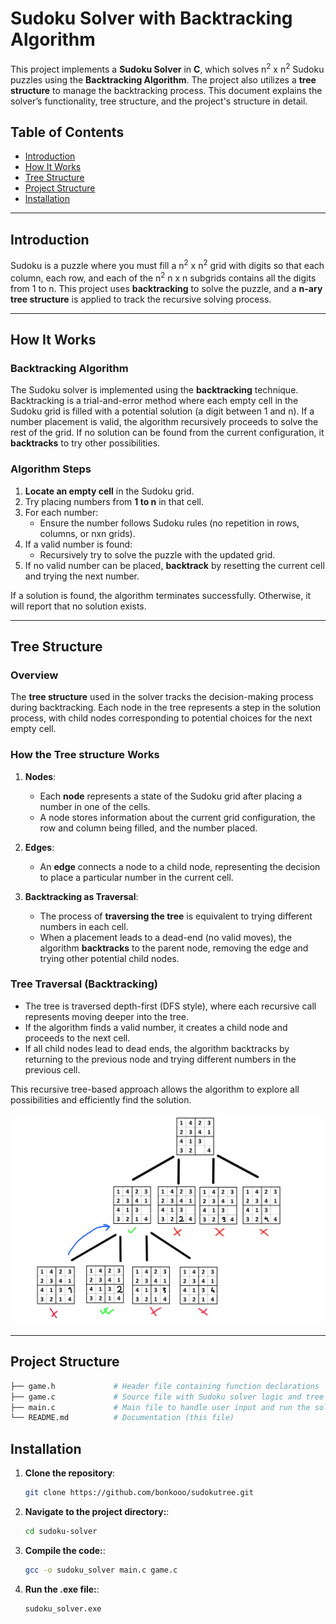 # Sudoku Solver with Backtracking Algorithm

This project implements a **Sudoku Solver** in **C**, which solves n<sup>2</sup> x n<sup>2</sup> Sudoku puzzles using the **Backtracking Algorithm**. The project also utilizes a **tree structure** to manage the backtracking process. This document explains the solver’s functionality, tree structure, and the project's structure in detail.

## Table of Contents

- [Introduction](#introduction)
- [How It Works](#how-it-works)
- [Tree Structure](#tree-structure)
- [Project Structure](#project-structure)
- [Installation](#installation)

---

## Introduction

Sudoku is a puzzle where you must fill a n<sup>2</sup> x n<sup>2</sup> grid with digits so that each column, each row, and each of the n<sup>2</sup> n x n subgrids contains all the digits from 1 to n. This project uses **backtracking** to solve the puzzle, and a **n-ary tree structure** is applied to track the recursive solving process.

---

## How It Works

### Backtracking Algorithm

The Sudoku solver is implemented using the **backtracking** technique. Backtracking is a trial-and-error method where each empty cell in the Sudoku grid is filled with a potential solution (a digit between 1 and n). If a number placement is valid, the algorithm recursively proceeds to solve the rest of the grid. If no solution can be found from the current configuration, it **backtracks** to try other possibilities.

### Algorithm Steps

1. **Locate an empty cell** in the Sudoku grid.
2. Try placing numbers from **1 to n** in that cell.
3. For each number:
   - Ensure the number follows Sudoku rules (no repetition in rows, columns, or nxn grids).
4. If a valid number is found:
   - Recursively try to solve the puzzle with the updated grid.
5. If no valid number can be placed, **backtrack** by resetting the current cell and trying the next number.

If a solution is found, the algorithm terminates successfully. Otherwise, it will report that no solution exists.

---

## Tree Structure

### Overview

The **tree structure** used in the solver tracks the decision-making process during backtracking. Each node in the tree represents a step in the solution process, with child nodes corresponding to potential choices for the next empty cell.

### How the Tree structure Works

1. **Nodes**:
   - Each **node** represents a state of the Sudoku grid after placing a number in one of the cells.
   - A node stores information about the current grid configuration, the row and column being filled, and the number placed.

2. **Edges**:
   - An **edge** connects a node to a child node, representing the decision to place a particular number in the current cell.

3. **Backtracking as Traversal**:
   - The process of **traversing the tree** is equivalent to trying different numbers in each cell.
   - When a placement leads to a dead-end (no valid moves), the algorithm **backtracks** to the parent node, removing the edge and trying other potential child nodes.

### Tree Traversal (Backtracking)

- The tree is traversed depth-first (DFS style), where each recursive call represents moving deeper into the tree.
- If the algorithm finds a valid number, it creates a child node and proceeds to the next cell.
- If all child nodes lead to dead ends, the algorithm backtracks by returning to the previous node and trying different numbers in the previous cell.
  
This recursive tree-based approach allows the algorithm to explore all possibilities and efficiently find the solution.

![Decision Tree Visualization](visualization.png)

---

## Project Structure

```bash
├── game.h             # Header file containing function declarations
├── game.c             # Source file with Sudoku solver logic and tree functions
├── main.c             # Main file to handle user input and run the solver
└── README.md          # Documentation (this file)
```

## Installation
1. **Clone the repository**:
   ```bash
   git clone https://github.com/bonkooo/sudokutree.git
   ```
2. **Navigate to the project directory:**:
   ```bash
   cd sudoku-solver
   ```
3. **Compile the code:**:
   ```bash
   gcc -o sudoku_solver main.c game.c
   ```
4. **Run the .exe file:**:
   ```bash
   sudoku_solver.exe
   ```

   
